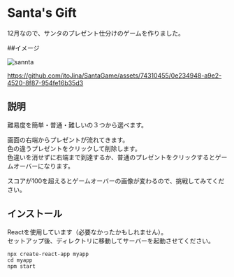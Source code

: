 # Santa's Gift

12月なので、サンタのプレゼント仕分けのゲームを作りました。

##イメージ

![sannta](https://github.com/itoJina/SantaGame/assets/74310455/f497270a-6981-4e82-93ce-29b089a273cf)


https://github.com/itoJina/SantaGame/assets/74310455/0e234948-a9e2-4520-8f87-954fe16b35d3



## 説明

難易度を簡単・普通・難しいの３つから選べます。

画面の右端からプレゼントが流れてきます。<br>
色の違うプレゼントをクリックして削除します。<br>
色違いを消せずに右端まで到達するか、普通のプレゼントをクリックするとゲームオーバーになります。<br>

スコアが100を超えるとゲームオーバーの画像が変わるので、挑戦してみてください。

## インストール

Reactを使用しています（必要なかったかもしれません）。 <br>
セットアップ後、ディレクトリに移動してサーバーを起動させてください。

`npx create-react-app myapp` <br>
`cd myapp` <br>
`npm start`
